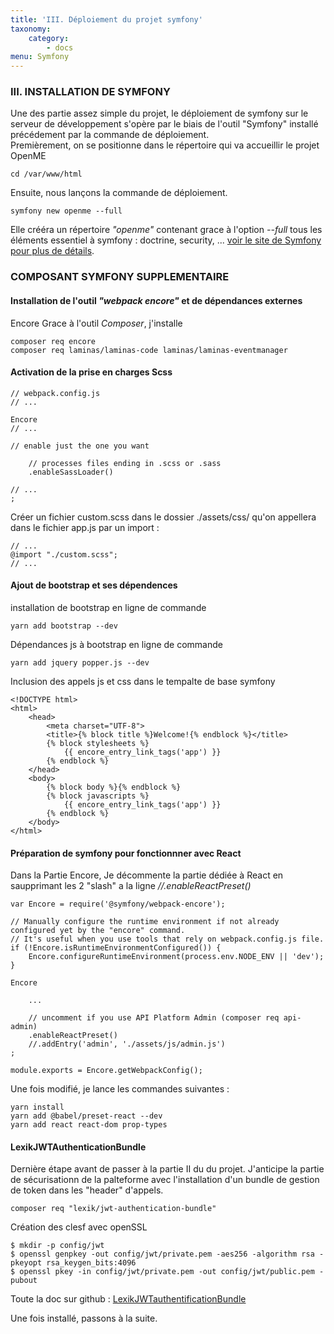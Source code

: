 ```yaml
---
title: 'III. Déploiement du projet symfony'
taxonomy:
    category:
        - docs
menu: Symfony
---
```


### III. INSTALLATION DE SYMFONY

Une des partie assez simple du projet, le déploiement de symfony sur le serveur de développement s'opère par le biais de l'outil "Symfony" installé précédement par la commande de déploiement.  
Premièrement, on se positionne dans le répertoire qui va accueillir le projet OpenME  
	
    cd /var/www/html  
    
Ensuite, nous lançons la commande de déploiement. 

	symfony new openme --full  

Elle crééra un répertoire _"openme"_ contenant grace à l'option  _--full_  tous les éléments essentiel à symfony : doctrine, security, ... [voir le site de Symfony pour plus de détails](https://symfony.com/doc/current/setup.html).
   
### COMPOSANT SYMFONY SUPPLEMENTAIRE

#### Installation de l'outil _"webpack encore"_ et de dépendances externes  
Encore
Grace à l'outil _Composer_, j'installe 

	composer req encore
    composer req laminas/laminas-code laminas/laminas-eventmanager
    
#### Activation de la prise en charges Scss

    // webpack.config.js
    // ...

    Encore
    // ...

    // enable just the one you want

        // processes files ending in .scss or .sass
        .enableSassLoader()
        
	// ...
    ;
    
Créer un fichier custom.scss dans le dossier ./assets/css/ qu'on appellera dans le fichier app.js par un import :
    
    // ...
    @import "./custom.scss";
    // ...

#### Ajout de bootstrap et ses dépendences

installation de bootstrap en ligne de commande

    yarn add bootstrap --dev

Dépendances js à bootstrap en ligne de commande

    yarn add jquery popper.js --dev

Inclusion des appels js et css dans le tempalte de base symfony

    <!DOCTYPE html>
    <html>
        <head>
            <meta charset="UTF-8">
            <title>{% block title %}Welcome!{% endblock %}</title>
            {% block stylesheets %}
            	{{ encore_entry_link_tags('app') }}
            {% endblock %}
        </head>
        <body>
            {% block body %}{% endblock %}
            {% block javascripts %}
            	{{ encore_entry_link_tags('app') }}
            {% endblock %}
        </body>
    </html>


#### Préparation de symfony pour fonctionnner avec React  
Dans la Partie Encore, Je décommente la partie dédiée à React en saupprimant les 2 "slash" a la ligne _//.enableReactPreset()_  

    var Encore = require('@symfony/webpack-encore');

    // Manually configure the runtime environment if not already configured yet by the "encore" command.
    // It's useful when you use tools that rely on webpack.config.js file.
    if (!Encore.isRuntimeEnvironmentConfigured()) {
        Encore.configureRuntimeEnvironment(process.env.NODE_ENV || 'dev');
    }

    Encore
    
        ...
    
        // uncomment if you use API Platform Admin (composer req api-admin)
        .enableReactPreset()
        //.addEntry('admin', './assets/js/admin.js')
    ;

    module.exports = Encore.getWebpackConfig(); 

Une fois modifié, je lance les commandes suivantes :  
	
    yarn install  
    yarn add @babel/preset-react --dev  
    yarn add react react-dom prop-types  
    
#### LexikJWTAuthenticationBundle
    
Dernière étape avant de passer à la partie II du du projet. J'anticipe la partie de sécurisationn de la palteforme avec l'installation d'un bundle de gestion de token dans les "header" d'appels.

	composer req "lexik/jwt-authentication-bundle"

Création des clesf avec openSSL

    $ mkdir -p config/jwt
	$ openssl genpkey -out config/jwt/private.pem -aes256 -algorithm rsa -pkeyopt rsa_keygen_bits:4096
	$ openssl pkey -in config/jwt/private.pem -out config/jwt/public.pem -pubout
    
Toute la doc sur github : [LexikJWTauthentificationBundle](https://github.com/lexik/LexikJWTAuthenticationBundle/blob/master/Resources/doc/index.md#installation)

Une fois installé, passons à la suite.